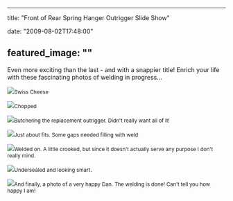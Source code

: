 
---
title: "Front of Rear Spring Hanger Outrigger Slide Show"

date: "2009-08-02T17:48:00"

featured_image: ""
---


Even more exciting than the last - and with a snappier title! Enrich your life with these fascinating photos of welding in progress...

<a href="http://danandtheduke.co.uk/uploaded_images/IMG_0177-756635.JPG"><img src="http://danandtheduke.co.uk/uploaded_images/IMG_0177-756628.JPG"/></a><span style="font-size:85%;">Swiss Cheese</span>

<a href="http://danandtheduke.co.uk/uploaded_images/IMG_0179-756607.JPG"><img src="http://danandtheduke.co.uk/uploaded_images/IMG_0179-756569.JPG"/></a><span style="font-size:85%;">Chopped</span>

<a href="http://danandtheduke.co.uk/uploaded_images/IMG_0182-726563.JPG"><img src="http://danandtheduke.co.uk/uploaded_images/IMG_0182-726558.JPG"/></a><span style="font-size:85%;">Butchering the replacement outrigger.  Didn't really want all of it!</span>

<a href="http://danandtheduke.co.uk/uploaded_images/IMG_0185-726534.JPG"><img src="http://danandtheduke.co.uk/uploaded_images/IMG_0185-726529.JPG"/></a><span style="font-size:85%;">Just about fits.  Some gaps needed filling with weld</span>

<a href="http://danandtheduke.co.uk/uploaded_images/IMG_0192-795731.JPG"><img src="http://danandtheduke.co.uk/uploaded_images/IMG_0192-795694.JPG"/></a><span style="font-size:85%;">Welded on.  A little crooked, but since it doesn't actually serve any purpose I don't really mind.</span>

<a href="http://danandtheduke.co.uk/uploaded_images/IMG_0197-795641.JPG"><img src="http://danandtheduke.co.uk/uploaded_images/IMG_0197-795633.JPG"/></a><span style="font-size:85%;">Undersealed and looking smart</span>.

<a href="http://danandtheduke.co.uk/uploaded_images/IMG_0199-756873.JPG"><img src="http://danandtheduke.co.uk/uploaded_images/IMG_0199-756836.JPG"/></a><span style="font-size:85%;">And finally, a photo of a very happy Dan.  The welding is done!  Can't tell you how happy I am!</span>

